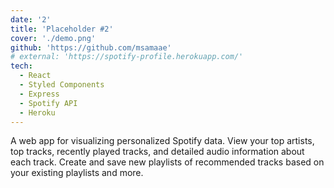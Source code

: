 ```yaml
---
date: '2'
title: 'Placeholder #2'
cover: './demo.png'
github: 'https://github.com/msamaae'
# external: 'https://spotify-profile.herokuapp.com/'
tech:
  - React
  - Styled Components
  - Express
  - Spotify API
  - Heroku
---
```


A web app for visualizing personalized Spotify data. View your top artists, top tracks, recently played tracks, and detailed audio information about each track. Create and save new playlists of recommended tracks based on your existing playlists and more.
